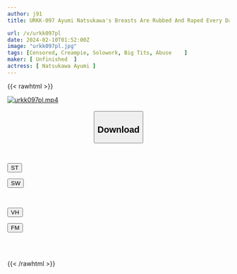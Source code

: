 ```yaml
---
author: j91
title: URKK-097 Ayumi Natsukawa's Breasts Are Rubbed And Raped Every Day By The Perverted Landlord Next Door.

url: /v/urkk097pl
date: 2024-02-10T01:52:00Z
image: "urkk097pl.jpg"
tags: [Censored, Creampie, Solowork, Big Tits, Abuse	]
maker: [ Unfinished  ]
actress: [ Natsukawa Ayumi ]
---
```



{{< rawhtml >}}

<div class="video" data-videoid="78yky4Xd1KfAeal">
    <a href="javascript:;">
        <img src="/v/urkk097pl/urkk097pl.jpg" width="WIDTH" height="HEIGHT" alt="urkk097pl.mp4" loading="lazy">
    </a>
</div>

<script type="text/javascript" src="https://j91.asia/asset/on-demand-st.js"></script>

<br>
  <link rel="stylesheet" href="https://j91.asia/asset/bs5.css">
  
  <center>
  <button class="btn btn-primary" type="button" data-bs-toggle="collapse" data-bs-target=".multi-collapse" aria-expanded="false" aria-controls="multiCollapseExample1 multiCollapseExample2"><h2>Download</h2></button></center>
</p>
<div class="row">
  <div class="col">
    <div class="collapse multi-collapse" id="multiCollapseExample1">
      <div class="card card-body">
	      	      <br>
<div class="buttons">  
<p><a href="https://streamtape.to/v/78yky4Xd1KfAeal" target="_blank"><button class="btn-hover color-3"><i class="fa fa-download"></i> ST</button></a></p>
<p><a href="https://cdnwish.com/35krhe8856c1" target="_blank"><button class="btn-hover color-2"><i class="fa fa-download"></i> SW</button></a></p></div>
    </div>
  </div>
</div>
  <div class="col">
    <div class="collapse multi-collapse" id="multiCollapseExample2">
      <div class="card card-body">
	      <br>
<div class="buttons">
<p><a href="https://vidhidepro.com/f/xtvi638ne99q" target="_blank"><button class="btn-hover color-9"><i class="fa fa-download"></i> VH</button></a></p>
<p><a href="https://filemoon.sx/d/je3tsep4g74w"><button class="btn-hover color-8"><i class="fa fa-download"></i> FM</button></a></p></div>
<br><br>
      </div>
    </div>
  </div>
</div>

{{< /rawhtml >}}